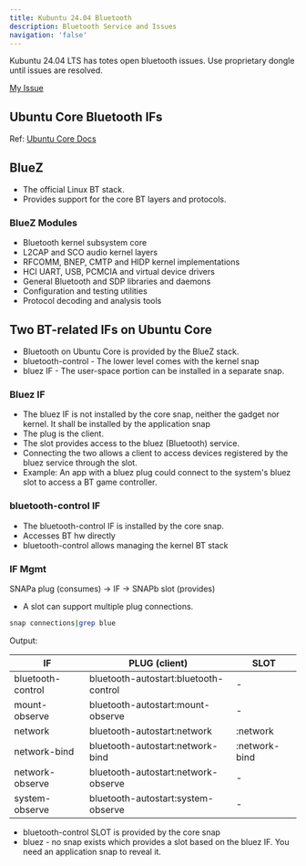 ```yaml
---
title: Kubuntu 24.04 Bluetooth
description: Bluetooth Service and Issues
navigation: 'false'
---
```


Kubuntu 24.04 LTS has totes open bluetooth issues.  Use proprietary dongle until issues are resolved.

[My Issue](https://www.reddit.com/r/Ubuntu/comments/1cf30qo/comment/l7tjl8p/?utm_source=share&utm_medium=web3x&utm_name=web3xcss&utm_term=1&utm_content=share_button)

## Ubuntu Core Bluetooth IFs

Ref: [Ubuntu Core Docs](https://ubuntu.com/core/docs/bluez/introduction/bluetooth-on-ubuntu-core)

## BlueZ

- The official Linux BT stack.
- Provides support for the core BT layers and protocols.

### BlueZ Modules

- Bluetooth kernel subsystem core
- L2CAP and SCO audio kernel layers
- RFCOMM, BNEP, CMTP and HIDP kernel implementations
- HCI UART, USB, PCMCIA and virtual device drivers
- General Bluetooth and SDP libraries and daemons
- Configuration and testing utilities
- Protocol decoding and analysis tools

## Two BT-related IFs on Ubuntu Core

- Bluetooth on Ubuntu Core is provided by the BlueZ stack.
- bluetooth-control - The lower level comes with the kernel snap
- bluez IF - The user-space portion can be installed in a separate snap.

### Bluez IF

- The bluez IF is not installed by the core snap, neither the gadget nor kernel. It shall be installed by the application snap
- The plug is the client.
- The slot provides access to the bluez (Bluetooth) service.
- Connecting the two allows a client to access devices registered by the bluez service through the slot.
- Example: An app with a bluez plug could connect to the system's bluez slot to access a BT game controller.

### bluetooth-control IF

- The bluetooth-control IF is installed by the core snap.
- Accesses BT hw directly
- bluetooth-control allows managing the kernel BT stack

### IF Mgmt

SNAPa plug (consumes) -> IF -> SNAPb slot (provides)

- A slot can support multiple plug connections.

```bash
snap connections|grep blue
```
Output:

| IF | PLUG (client) | SLOT |
|---|---|---|
| bluetooth-control | bluetooth-autostart:bluetooth-control  | - | 
| mount-observe  | bluetooth-autostart:mount-observe | - |   
| network | bluetooth-autostart:network | :network |
| network-bind | bluetooth-autostart:network-bind  | :network-bind |
| network-observe | bluetooth-autostart:network-observe | - |
| system-observe | bluetooth-autostart:system-observe | - | 

- bluetooth-control SLOT is provided by the core snap
- bluez - no snap exists which provides a slot based on the bluez IF.  You need an application snap to reveal it.
